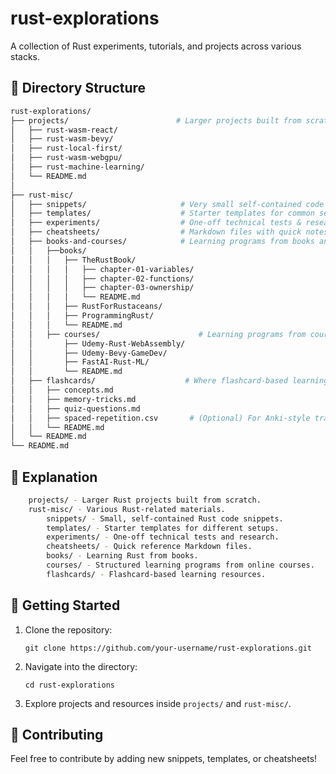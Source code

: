 # rust-explorations

A collection of Rust experiments, tutorials, and projects across various stacks.

## 📁 Directory Structure

```bash
rust-explorations/
├── projects/                        # Larger projects built from scratch
│   ├── rust-wasm-react/
│   ├── rust-wasm-bevy/
│   ├── rust-local-first/
│   ├── rust-wasm-webgpu/
│   ├── rust-machine-learning/
│   └── README.md
│
├── rust-misc/
│   ├── snippets/                     # Very small self-contained code snippets
│   ├── templates/                    # Starter templates for common setups
│   ├── experiments/                  # One-off technical tests & research
│   ├── cheatsheets/                  # Markdown files with quick notes
│   ├── books-and-courses/            # Learning programs from books and courses
│   │   ├──books/
│   │   │   ├── TheRustBook/
│   │   │   │   ├── chapter-01-variables/
│   │   │   │   ├── chapter-02-functions/
│   │   │   │   ├── chapter-03-ownership/
│   │   │   │   └── README.md
│   │   │   ├── RustForRustaceans/
│   │   │   ├── ProgrammingRust/
│   │   │   └── README.md
│   │   ├── courses/                      # Learning programs from courses
│   │       ├── Udemy-Rust-WebAssembly/
│   │       ├── Udemy-Bevy-GameDev/
│   │       ├── FastAI-Rust-ML/
│   │       └── README.md
│   ├── flashcards/                    # Where flashcard-based learning happens
│   │   ├── concepts.md
│   │   ├── memory-tricks.md
│   │   ├── quiz-questions.md
│   │   ├── spaced-repetition.csv       # (Optional) For Anki-style tracking
│   │   └── README.md
│   └── README.md
└── README.md
```

## 📂 Explanation

```bash
    projects/ - Larger Rust projects built from scratch.
    rust-misc/ - Various Rust-related materials.
        snippets/ - Small, self-contained Rust code snippets.
        templates/ - Starter templates for different setups.
        experiments/ - One-off technical tests and research.
        cheatsheets/ - Quick reference Markdown files.
        books/ - Learning Rust from books.
        courses/ - Structured learning programs from online courses.
        flashcards/ - Flashcard-based learning resources.
```

## 🚀 Getting Started

1. Clone the repository:

    `git clone https://github.com/your-username/rust-explorations.git`

2. Navigate into the directory:

    `cd rust-explorations`

3. Explore projects and resources inside `projects/` and `rust-misc/`.

## 📝 Contributing

Feel free to contribute by adding new snippets, templates, or cheatsheets!
